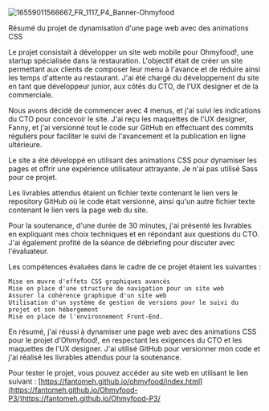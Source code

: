 
![16559011566667_FR_1117_P4_Banner-Ohmyfood](https://github.com/Fantomeh/ohmyfood/assets/115874284/5b78970b-acd0-48f4-b6b4-6a74f6b0552d)

Résumé du projet de dynamisation d'une page web avec des animations CSS

Le projet consistait à développer un site web mobile pour Ohmyfood!, une startup spécialisée dans la restauration. L'objectif était de créer un site permettant aux clients de composer leur menu à l'avance et de réduire ainsi les temps d'attente au restaurant. J'ai été chargé du développement du site en tant que développeur junior, aux côtés du CTO, de l'UX designer et de la commerciale.

Nous avons décidé de commencer avec 4 menus, et j'ai suivi les indications du CTO pour concevoir le site. J'ai reçu les maquettes de l'UX designer, Fanny, et j'ai versionné tout le code sur GitHub en effectuant des commits réguliers pour faciliter le suivi de l'avancement et la publication en ligne ultérieure.

Le site a été développé en utilisant des animations CSS pour dynamiser les pages et offrir une expérience utilisateur attrayante. Je n'ai pas utilisé Sass pour ce projet.

Les livrables attendus étaient un fichier texte contenant le lien vers le repository GitHub où le code était versionné, ainsi qu'un autre fichier texte contenant le lien vers la page web du site.

Pour la soutenance, d'une durée de 30 minutes, j'ai présenté les livrables en expliquant mes choix techniques et en répondant aux questions du CTO. J'ai également profité de la séance de débriefing pour discuter avec l'évaluateur.

Les compétences évaluées dans le cadre de ce projet étaient les suivantes :

    Mise en œuvre d'effets CSS graphiques avancés
    Mise en place d'une structure de navigation pour un site web
    Assurer la cohérence graphique d'un site web
    Utilisation d'un système de gestion de versions pour le suivi du projet et son hébergement
    Mise en place de l'environnement Front-End.

En résumé, j'ai réussi à dynamiser une page web avec des animations CSS pour le projet d'Ohmyfood!, en respectant les exigences du CTO et les maquettes de l'UX designer. J'ai utilisé GitHub pour versionner mon code et j'ai réalisé les livrables attendus pour la soutenance.

Pour tester le projet, vous pouvez accéder au site web en utilisant le lien suivant : [https://fantomeh.github.io/ohmyfood/index.html](https://fantomeh.github.io/Ohmyfood-P3/)https://fantomeh.github.io/Ohmyfood-P3/
